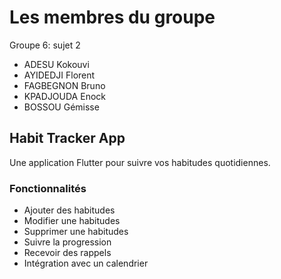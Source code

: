 # Les membres du groupe
Groupe 6: sujet 2
- ADESU Kokouvi
- AYIDEDJI Florent
- FAGBEGNON Bruno
- KPADJOUDA Enock
- BOSSOU Gémisse


## Habit Tracker App

Une application Flutter pour suivre vos habitudes quotidiennes.

### Fonctionnalités

- Ajouter des habitudes
- Modifier une habitudes
- Supprimer une habitudes
- Suivre la progression
- Recevoir des rappels
- Intégration avec un calendrier